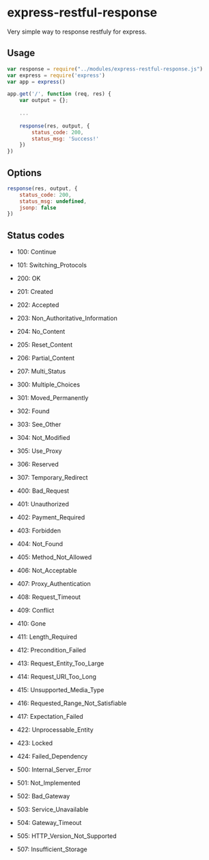 # express-restful-response
Very simple way to response restfuly for express.

## Usage

```js
var response = require("../modules/express-restful-response.js")
var express = require('express')
var app = express()

app.get('/', function (req, res) {
    var output = {};
    
    ...
    
    response(res, output, {
        status_code: 200,
        status_msg: 'Success!'
    })
})
```

## Options

```js
response(res, output, {
    status_code: 200,
    status_msg: undefined,
    jsonp: false
})
```

## Status codes

* 100: Continue
* 101: Switching_Protocols

* 200: OK
* 201: Created
* 202: Accepted
* 203: Non_Authoritative_Information
* 204: No_Content
* 205: Reset_Content
* 206: Partial_Content
* 207: Multi_Status

* 300: Multiple_Choices
* 301: Moved_Permanently
* 302: Found
* 303: See_Other
* 304: Not_Modified
* 305: Use_Proxy
* 306: Reserved
* 307: Temporary_Redirect

* 400: Bad_Request
* 401: Unauthorized
* 402: Payment_Required
* 403: Forbidden
* 404: Not_Found
* 405: Method_Not_Allowed
* 406: Not_Acceptable
* 407: Proxy_Authentication
* 408: Request_Timeout
* 409: Conflict
* 410: Gone
* 411: Length_Required
* 412: Precondition_Failed
* 413: Request_Entity_Too_Large
* 414: Request_URI_Too_Long
* 415: Unsupported_Media_Type
* 416: Requested_Range_Not_Satisfiable
* 417: Expectation_Failed
* 422: Unprocessable_Entity
* 423: Locked
* 424: Failed_Dependency

* 500: Internal_Server_Error
* 501: Not_Implemented
* 502: Bad_Gateway
* 503: Service_Unavailable
* 504: Gateway_Timeout
* 505: HTTP_Version_Not_Supported
* 507: Insufficient_Storage